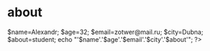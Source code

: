 # about
<?php
	<meta charset="utf-8">
	$name=Alexandr;
	$age=32;
	$email=zotwer@mail.ru;
	$city=Dubna;
	$about=student;
	echo "'$name'.'$age'.'$email'.'$city'.'$about'";
?>
